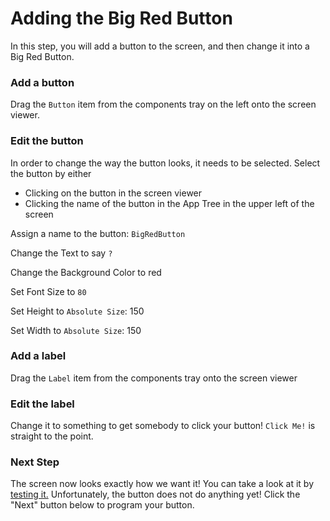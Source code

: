 # Adding the Big Red Button
In this step, you will add a button to the screen, and then change it into a Big Red Button.

### Add a button
Drag the `Button` item from the components tray on the left onto the screen viewer.

### Edit the button
In order to change the way the button looks, it needs to be selected. Select the button by either
* Clicking on the button in the screen viewer
* Clicking the name of the button in the App Tree in the upper left of the screen

Assign a name to the button: `BigRedButton`

Change the Text to say `?`

Change the Background Color to red

Set Font Size to `80`

Set Height to `Absolute Size`: 150

Set Width to `Absolute Size`: 150


### Add a label
Drag the `Label` item from the components tray onto the screen viewer

### Edit the label
Change it to something to get somebody to click your button! `Click Me!` is straight to the point.


### Next Step
The screen now looks exactly how we want it! You can take a look at it by [testing it.](../basics/basics-04-testing-saving.md) Unfortunately, the button does not do anything yet! Click the "Next" button below to program your button.